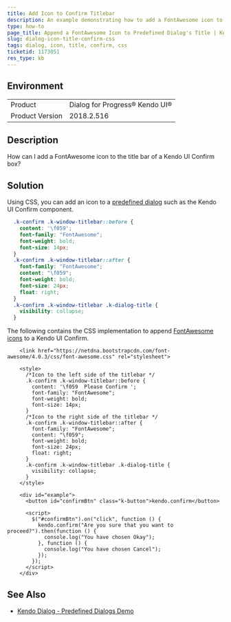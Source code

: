 ```yaml
---
title: Add Icon to Confirm Titlebar
description: An example demonstrating how to add a FontAwesome icon to a Kendo UI Confirm's Titlebar 
type: how-to
page_title: Append a FontAwesome Icon to Predefined Dialog's Title | Kendo UI Dialog
slug: dialog-icon-title-confirm-css
tags: dialog, icon, title, confirm, css
ticketid: 1173051
res_type: kb
---
```


## Environment
<table>
 <tr>
  <td>Product</td>
  <td>Dialog for Progress® Kendo UI®</td>
 </tr>
 <tr>
  <td>Product Version</td>
  <td>2018.2.516</td>
 </tr>
</table>

## Description

How can I add a FontAwesome icon to the title bar of a Kendo UI Confirm box?    

## Solution

Using CSS, you can add an icon to a [predefined dialog](https://docs.telerik.com/kendo-ui/controls/layout/dialog/overview#predefined-dialogs) such as the Kendo UI Confirm component.
```css
  .k-confirm .k-window-titlebar::before {
    content: '\f059';
    font-family: "FontAwesome";
    font-weight: bold;
    font-size: 14px;
  }
  .k-confirm .k-window-titlebar::after {
    font-family: "FontAwesome";
    content: "\f059";
    font-weight: bold;
    font-size: 24px;
    float: right;
  }
  .k-confirm .k-window-titlebar .k-dialog-title {
    visibility: collapse;
  }
```

The following contains the CSS implementation to append [FontAwesome icons](https://fontawesome.com/) to a Kendo UI Confirm.

```dojo
    <link href="https://netdna.bootstrapcdn.com/font-awesome/4.0.3/css/font-awesome.css" rel="stylesheet">

    <style> 
      /*Icon to the left side of the titlebar */
      .k-confirm .k-window-titlebar::before { 
        content: '\f059  Please Confirm '; 
        font-family: "FontAwesome";
        font-weight: bold; 
        font-size: 14px;
      } 
      /*Icon to the right side of the titlebar */
      .k-confirm .k-window-titlebar::after { 
        font-family: "FontAwesome";
        content: "\f059"; 
        font-weight: bold; 
        font-size: 24px;
        float: right;
      } 
      .k-confirm .k-window-titlebar .k-dialog-title { 
        visibility: collapse; 
      } 
    </style>

    <div id="example">
      <button id="confirmBtn" class="k-button">kendo.confirm</button>

      <script>
        $("#confirmBtn").on("click", function () {
          kendo.confirm("Are you sure that you want to proceed?").then(function () {
            console.log("You have chosen Okay");
          }, function () {
            console.log("You have chosen Cancel");
          });
        });
      </script>
    </div>
```

## See Also

* [Kendo Dialog - Predefined Dialogs Demo](https://demos.telerik.com/kendo-ui/dialog/predefined-dialogs)
